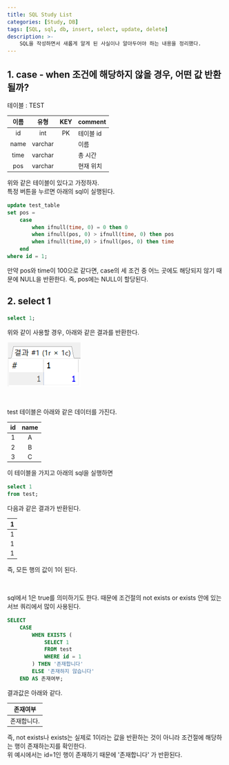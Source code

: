 ```yaml
---
title: SQL Study List
categories: [Study, DB]
tags: [SQL, sql, db, insert, select, update, delete]
description: >-
    SQL을 작성하면서 새롭게 알게 된 사실이나 알아두어야 하는 내용을 정리했다.
---
```



## 1. case - when 조건에 해당하지 않을 경우, 어떤 값 반환될까?

테이블 : TEST

| 이름  |  유형   |  KEY  | comment   |
| :---: | :-----: | :---: | :-------- |
|  id   |   int   |  PK   | 테이블 id |
| name  | varchar |       | 이름      |
| time  | varchar |       | 총 시간   |
|  pos  | varchar |       | 현재 위치 |


위와 같은 테이블이 있다고 가정하자.<br/>
특정 버튼을 누르면 아래의 sql이 실행된다.

```sql
update test_table
set pos =
	case
		when ifnull(time, 0) = 0 then 0
		when ifnull(pos, 0) > ifnull(time, 0) then pos
		when ifnull(time,0) > ifnull(pos, 0) then time
    end
where id = 1;
```

만약 pos와 time이 100으로 같다면, case의 세 조건 중 어느 곳에도 해당되지 않기 때문에 NULL을 반환한다. 즉, pos에는 NULL이 할당된다.


## 2. select 1

```sql
select 1;
```

위와 같이 사용할 경우, 아래와 같은 결과를 반환한다.

![select1](/assets/img/post_img/blog_etc/select.png)

<br/>

test 테이블은 아래와 같은 데이터를 가진다.

|  id   | name  |
| :---: | :---: |
|   1   |   A   |
|   2   |   B   |
|   3   |   C   |

이 테이블을 가지고 아래의 sql을 실행하면

```sql
select 1
from test;
```

다음과 같은 결과가 반환된다.

|   1   |
| :---: |
|   1   |
|   1   |
|   1   |

즉, 모든 행의 값이 1이 된다.

<br/>

sql에서 1은 true를 의미하기도 한다. 때문에 조건절의 not exists or exists 안에 있는 서브 쿼리에서 많이 사용된다.

```sql
SELECT 
    CASE 
        WHEN EXISTS (
            SELECT 1 
            FROM test 
            WHERE id = 1
        ) THEN '존재합니다'
        ELSE '존재하지 않습니다'
    END AS 존재여부;
```

결과값은 아래와 같다.

|  존재여부   |
| :---------: |
| 존재합니다. |

즉, not exists나 exists는 실제로 1이라는 값을 반환하는 것이 아니라 조건절에 해당하는 행이 존재하는지를 확인한다.<br/>
위 예시에서는 id=1인 행이 존재하기 때문에 '존재합니다' 가 반환된다.